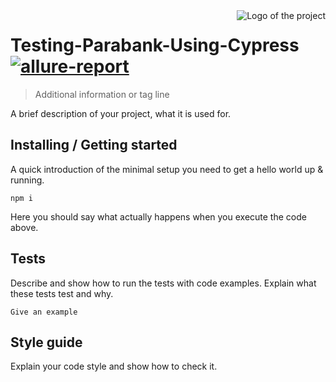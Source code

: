<img src="./images/logo.sample.png" alt="Logo of the project" align="right">

# Testing-Parabank-Using-Cypress [![allure-report](https://github.com/ChiuWeiBin/Testing-Parabank-Using-Cypress/actions/workflows/allure-report.yml/badge.svg)](https://github.com/ChiuWeiBin/Testing-Parabank-Using-Cypress/actions/workflows/allure-report.yml)

> Additional information or tag line

A brief description of your project, what it is used for.

## Installing / Getting started

A quick introduction of the minimal setup you need to get a hello world up &
running.

```shell
npm i
```

Here you should say what actually happens when you execute the code above.





## Tests

Describe and show how to run the tests with code examples.
Explain what these tests test and why.

```shell
Give an example
```

## Style guide

Explain your code style and show how to check it.

